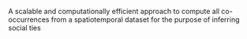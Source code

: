 A scalable and computationally efficient approach to compute all co-occurrences from a spatiotemporal dataset for the purpose of inferring social ties
